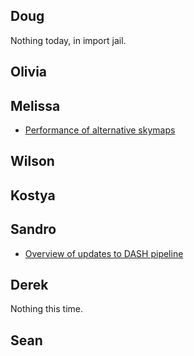 ## Doug
Nothing today, in import jail.
## Olivia
## Melissa

- [Performance of alternative skymaps](./skymap_timeit.ipynb)

## Wilson
## Kostya
## Sandro

- [Overview of updates to DASH pipeline](https://github.com/lsst-sitcom/linccf/tree/main/dash)

## Derek

Nothing this time.

## Sean
